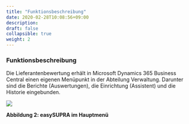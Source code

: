 ```yaml
---
title: "Funktionsbeschreibung"
date: 2020-02-28T10:08:56+09:00
description: 
draft: false
collapsible: true
weight: 2
---
```

### Funktionsbeschreibung

Die Lieferantenbewertung erhält in Microsoft Dynamics 365 Business Central einen eigenen 
Menüpunkt in der Abteilung Verwaltung. Darunter sind die Berichte (Auswertungen), die Einrichtung (Assistent) und die Historie eingebunden.

![](images/connectornav/easysupraWeb/Abb2.png)

**Abbildung 2: easySUPRA im Hauptmenü**
